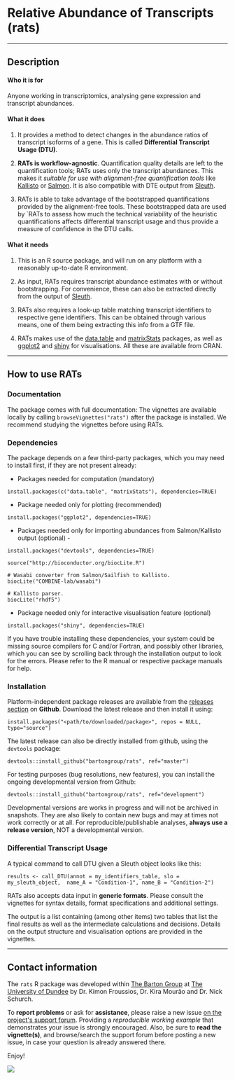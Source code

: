 # Relative Abundance of Transcripts (rats)

***

## Description


#### Who it is for

Anyone working in transcriptomics, analysing gene expression and transcript abundances.


#### What it does

1. It provides a method to detect changes in the abundance ratios of transcript isoforms of a gene.
This is called **Differential Transcript Usage (DTU)**. 

2. **RATs is workflow-agnostic**. Quantification quality details are left to the quantification tools; RATs uses only the
transcript abundances. This makes it *suitable for use with alignment-free quantification tools* like [Kallisto](http://pachterlab.github.io/kallisto/)
or [Salmon](https://github.com/COMBINE-lab/salmon). It is also compatible with DTE output from [Sleuth](http://pachterlab.github.io/sleuth).

3. RATs is able to take advantage of the bootstrapped quantifications provided by the alignment-free tools. These bootstrapped
data are used by `RATs to assess how much the technical variability of the heuristic quantifications affects differential transcript usage
and thus provide a measure of confidence in the DTU calls. 


#### What it needs

1. This is an R source package, and will run on any platform with a reasonably up-to-date R environment.

2. As input, RATs requires transcript abundance estimates with or without bootstrapping. For convenience, these can also be extracted directly
from the output of [Sleuth](http://pachterlab.github.io/sleuth/). 

3. RATs also requires a look-up table matching transcript identifiers to respective gene identifiers. This can be obtained through various means,
one of them being extracting this info from a GTF file.

4. RATs makes use of the [data.table](https://cran.r-project.org/web/packages/data.table/index.html) and 
[matrixStats](https://cran.r-project.org/web/packages/matrixStats/index.html) packages, as well as 
[ggplot2](https://cran.r-project.org/web/packages/ggplot2/index.html) and [shiny](https://cran.r-project.org/web/packages/shiny/shiny.pdf) for visualisations. All these are
available from CRAN.

***

## How to use RATs

### Documentation

The package comes with full documentation: The vignettes are available locally by calling `browseVignettes("rats")` after the package is installed.
We recommend studying the vignettes before using RATs.


### Dependencies

The package depends on a few third-party packages, which you may need to install first, 
if they are not present already:

* Packages needed for computation (mandatory)

```
install.packages(c("data.table", "matrixStats"), dependencies=TRUE)
```

* Package needed only for plotting (recommended)

```
install.packages("ggplot2", dependencies=TRUE)
```

* Packages needed only for importing abundances from Salmon/Kallisto output (optional) - 

```
install.packages("devtools", dependencies=TRUE)

source("http://bioconductor.org/biocLite.R")

# Wasabi converter from Salmon/Sailfish to Kallisto.
biocLite("COMBINE-lab/wasabi")

# Kallisto parser.
biocLite("rhdf5")
```

* Package needed only for interactive visualisation feature (optional)

```
install.packages("shiny", dependencies=TRUE)
```

If you have trouble installing these dependencies, your system could be missing source compilers for C and/or Fortran, and possibly other libraries, 
which you can see by scrolling back through the installation output to look for the errors. Please refer to the R manual or respective package manuals for help.


### Installation

Platform-independent package releases are available from the [releases section](https://github.com/bartongroup/Rats/releases) on **Github**.
Download the latest release and then install it using:

`install.packages("<path/to/downloaded/package>", repos = NULL, type="source")`

The latest release can also be directly installed from github, using the `devtools` package:

`devtools::install_github("bartongroup/rats", ref="master")`

For testing purposes (bug resolutions, new features), you can install the ongoing developmental version from Github:

`devtools::install_github("bartongroup/rats", ref="development")`

Developmental versions are works in progress and will not be archived in snapshots. They are also likely to contain new bugs and
may at times not work correctly or at all. For reproducible/publishable analyses, **always use a release version**, NOT a developmental version.


### Differential Transcript Usage

A typical command to call DTU given a Sleuth object looks like this:

`results <- call_DTU(annot = my_identifiers_table, slo = my_sleuth_object,  name_A = "Condition-1", name_B = "Condition-2")`

RATs also accepts data input in **generic formats**. Please consult the vignettes for syntax details, format specifications and additional settings.

The output is a list containing (among other items) two tables that list the final results as well as the intermediate calculations and decisions.
Details on the output structure and visualisation options are provided in the vignettes.

***

## Contact information

The `rats` R package was developed within [The Barton Group](http://www.compbio.dundee.ac.uk) at [The University of Dundee](http://www.dundee.ac.uk)
by Dr. Kimon Froussios, Dr. Kira Mourão and Dr. Nick Schurch.

To **report problems** or ask for **assistance**, please raise a new issue [on the project's support forum](https://github.com/bartongroup/Rats/issues).
Providing a *reproducible working example* that demonstrates your issue is strongly encouraged. Also, be sure to **read the vignette(s)**, and browse/search
the support forum before posting a new issue, in case your question is already answered there.

Enjoy!

![](./vignettes/figs/rats.png)


